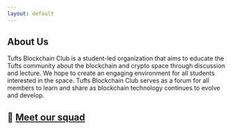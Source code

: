 ```yaml
---
layout: default
---
```


## [](#header-2)About Us

Tufts Blockchain Club is a student-led organization that aims to educate the Tufts community about the blockchain and crypto space through discussion and lecture. We hope to create an engaging environment for all students interested in the space. Tufts Blockchain Club serves as a forum for all members to learn and share as blockchain technology continues to evolve and develop. 

## [](#header-2)👋 [Meet our squad](squad)
